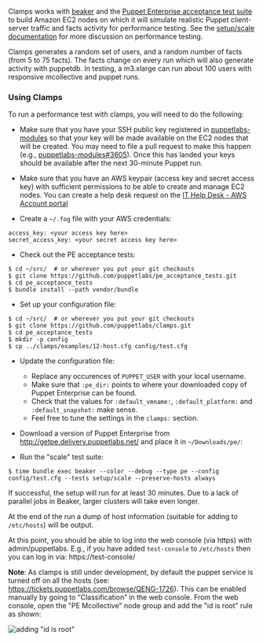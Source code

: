 Clamps works with [beaker](https://github.com/puppetlabs/beaker) and the [Puppet Enterprise acceptance test suite](https://github.com/puppetlabs/pe_acceptance_tests) to build Amazon EC2 nodes on which it will simulate realistic Puppet client-server traffic and facts activity for performance testing.  See the [setup/scale documentation](https://github.com/puppetlabs/pe_acceptance_tests/tree/3.8.x/setup/scale) for more discussion on performance testing.

Clamps generates a random set of users, and a random number of facts (from 5 to 75 facts). The facts change on every run which will also generate activity with puppetdb.  In testing, a m3.xlarge can run about 100 users with responsive mcollective and puppet runs.

### Using Clamps

To run a performance test with clamps, you will need to do the following:

 - Make sure that you have your SSH public key registered in [puppetlabs-modules](https://github.com/puppetlabs/puppetlabs-modules/) so that your key will be made available on the EC2 nodes that will be created.  You may need to file a pull request to make this happen (e.g., [puppetlabs-modules#3605](https://github.com/puppetlabs/puppetlabs-modules/pull/3605)).  Once this has landed your keys should be available after the next 30-minute Puppet run.

 - Make sure that you have an AWS keypair (access key and secret access key) with sufficient permissions to be able to create and manage EC2 nodes.  You can create a help desk request on the [IT Help Desk - AWS Account portal](https://tickets.puppetlabs.com/servicedesk/customer/portal/2/create/132)

 - Create a `~/.fog` file with your AWS credentials:

```
access_key: <your access key here>
secret_access_key: <your secret access key here>
```

 - Check out the PE acceptance tests:

```
$ cd ~/src/  # or wherever you put your git checkouts
$ git clone https://github.com/puppetlabs/pe_acceptance_tests.git
$ cd pe_acceptance_tests
$ bundle install --path vendor/bundle
```

 - Set up your configuration file:

```
$ cd ~/src/  # or wherever you put your git checkouts
$ git clone https://github.com/puppetlabs/clamps.git
$ cd pe_acceptance_tests
$ mkdir -p config
$ cp ../clamps/examples/12-host.cfg config/test.cfg
```

 - Update the configuration file:
   - Replace any occurences of `PUPPET_USER` with your local username.
   - Make sure that `:pe_dir:` points to where your downloaded copy of Puppet Enterprise can be found.
   - Check that the values for `:default_vmname:`, `:default_platform:` and `:default_snapshot:` make sense.
   - Feel free to tune the settings in the `clamps:` section.

 - Download a version of Puppet Enterprise from http://getpe.delivery.puppetlabs.net/ and place it in `~/Downloads/pe/`:

 - Run the "scale" test suite:

```
$ time bundle exec beaker --color --debug --type pe --config config/test.cfg --tests setup/scale --preserve-hosts always
```

If successful, the setup will run for at least 30 minutes. Due to a lack of parallel jobs in Beaker, larger clusters will take even longer.

At the end of the run a dump of host information (suitable for adding to `/etc/hosts`) will be output.

At this point, you should be able to log into the web console (via https) with admin/puppetlabs. E.g., if you have added `test-console` to `/etc/hosts` then you can log in via: https://test-console/

**Note**:  As clamps is still under development, by default the puppet service is turned off on all the hosts (see: https://tickets.puppetlabs.com/browse/QENG-1726). This can be enabled manually by going to “Classification” in the web console. From the web console, open the "PE Mcollective" node group and add the "id is root" rule as shown:

![adding "id is root"](https://cloud.githubusercontent.com/assets/6259/6564511/39eef00e-c677-11e4-8122-64c2e57ccd4f.png)
